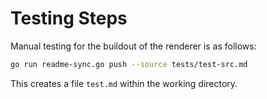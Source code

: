 # Testing Steps

Manual testing for the buildout of the renderer is as follows:

```bash
go run readme-sync.go push --source tests/test-src.md
```

This creates a file `test.md` within the working directory.
